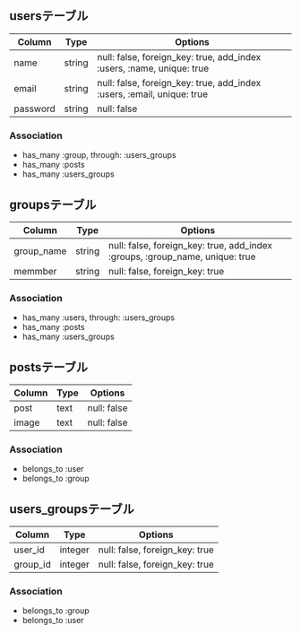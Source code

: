 ## usersテーブル

|Column|Type|Options|
|------|----|-------|
|name|string|null: false, foreign_key: true, add_index :users, :name, unique: true|
|email|string|null: false, foreign_key: true, add_index :users, :email, unique: true|
|password|string|null: false|


### Association
- has_many :group, through: :users_groups
- has_many :posts
- has_many :users_groups

## groupsテーブル
|Column|Type|Options|
|------|----|-------|
|group_name|string|null: false, foreign_key: true, add_index :groups, :group_name, unique: true|
|memmber|string|null: false, foreign_key: true|

### Association
- has_many :users, through: :users_groups
- has_many :posts
- has_many :users_groups

## postsテーブル
|Column|Type|Options|
|------|----|-------|
|post|text|null: false|
|image|text|null: false|

### Association
- belongs_to :user
- belongs_to :group

## users_groupsテーブル

|Column|Type|Options|
|------|----|-------|
|user_id|integer|null: false, foreign_key: true|
|group_id|integer|null: false, foreign_key: true|

### Association
- belongs_to :group
- belongs_to :user

